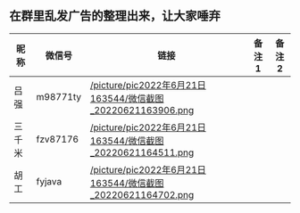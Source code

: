 ## 在群里乱发广告的整理出来，让大家唾弃



| 昵称   | 微信号   | 链接                                                         | 备注1 | 备注2 |
| ------ | -------- | ------------------------------------------------------------ | ----- | ----- |
| 吕强   | m98771ty | [/picture/pic2022年6月21日163544/微信截图_20220621163906.png](/picture/pic2022年6月21日163544/微信截图_20220621163906.png) |       |       |
| 三千米 | fzv87176 | [/picture/pic2022年6月21日163544/微信截图_20220621164511.png](/picture/pic2022年6月21日163544/微信截图_20220621164511.png) |       |       |
| 胡工   | fyjava   | [/picture/pic2022年6月21日163544/微信截图_20220621164702.png](/picture/pic2022年6月21日163544/微信截图_20220621164702.png) |       |       |

